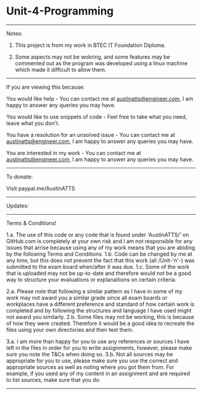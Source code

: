 # Unit-4-Programming

------------------------------------------------------------------------------------------------------------
Notes:
1. This project is from my work in BTEC IT Foundation Diploma.

2. Some aspects may not be wokring, and some features may be commented out as the program was developed using a linux machine which made it difficult to allow them.
------------------------------------------------------------------------------------------------------------
If you are viewing this because:

You would like help - 
You can contact me at austinatts@engineer.com, I am happy to answer any queries you may have.

You would like to use snippets of code -
Feel free to take what you need, leave what you don't. 

You have a resolution for an unsolved issue -
You can contact me at austinatts@engineer.com, I am happy to answer any queries you may have.

You are interested in my work -
You can contact me at austinatts@engineer.com, I am happy to answer any queries you may have.

------------------------------------------------------------------------------------------------------------
To donate:

Visit paypal.me/AustinATTS

------------------------------------------------------------------------------------------------------------
Updates: 




------------------------------------------------------------------------------------------------------------
Terms & Conditions!

1.a. The use of this code or any code that is found under 'AustinATTS/' on GitHub.com is completely at your own risk and I am not responsible for any issues that arrise because using any of my work means that you are abiding by the following Terms and Conditions.
  1.b. Code can be changed by me at any time, but this does not prevent the fact that this work (all /Unit-'n'-) was submitted to the exam board when/after it was due. 
  1.c. Some of the work that is uploaded may not be up-to-date and therefore would not be a good way to structure your evaluations or explanaitions on certain criteria.
  
2.a. Please note that following a similar pattern as I have in some of my work may not award you a similar grade since all exam boards or workplaces have a different preference and standard of how certain work is completed and by following the structures and language I have used might not award you similarly.
  2.b. Some files may not be working, this is because of how they were created. Therefore it would be a good idea to recreate the files using your own directories and then test them. 

3.a. I am more than happy for you to use any references or sources I have left in the files in order for you to write assignments, however, please make sure you note the T&Cs when doing so. 
  3.b. Not all sources may be appropriate for you to use, please make sure you use the correct and appropriate sources as well as noting where you got them from. For example, if you used any of my content in an assignment and are required to list sources, make sure that you do. 

------------------------------------------------------------------------------------------------------------
